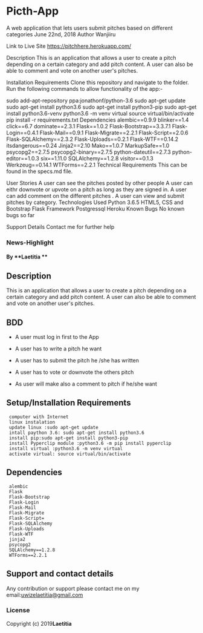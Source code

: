 # Picth-App

A web application that lets users submit pitches based on different categories
June 22nd, 2018
Author
Wanjiiru

Link to Live Site
https://pitchhere.herokuapp.com/

Description
This is an application that allows a user to create a pitch depending on a certain category and add pitch content. A user can also be able to comment and vote on another user's pitches.

Installation Requirements
Clone this repository and navigate to the folder. Run the following commands to allow functionality of the app:-

sudo add-apt-repository ppa:jonathonf/python-3.6
sudo apt-get update
sudo apt-get install python3.6
sudo apt-get install python3-pip
sudo apt-get install python3.6-venv
python3.6 -m venv virtual
source virtual/bin/activate
pip install -r requirements.txt
Dependencies
alembic==0.9.9
blinker==1.4
click==6.7
dominate==2.3.1
Flask==1.0.2
Flask-Bootstrap==3.3.7.1
Flask-Login==0.4.1
Flask-Mail==0.9.1
Flask-Migrate==2.2.1
Flask-Script==2.0.6
Flask-SQLAlchemy==2.3.2
Flask-Uploads==0.2.1
Flask-WTF==0.14.2
itsdangerous==0.24
Jinja2==2.10
Mako==1.0.7
MarkupSafe==1.0
psycopg2==2.7.5
psycopg2-binary==2.7.5
python-dateutil==2.7.3
python-editor==1.0.3
six==1.11.0
SQLAlchemy==1.2.8
visitor==0.1.3
Werkzeug==0.14.1
WTForms==2.2.1
Technical Requirements
This can be found in the specs.md file.

User Stories
A user can see the pitches posted by other people
A user can eithr downvote or upvote on a pitch as long as they are signed in.
A user can add comment on the different pitches .
A user can view and submit pitches by category.
Technologies Used
Python 3.6.5
HTML5, CSS and Bootstrap
Flask Framework
Postgressql
Heroku
Known Bugs
No known bugs so far

Support Details
Contact me for further help



### News-Highlight
#### By **Laetitia **
##
## Description
This is an application that allows a user to create a pitch depending on a certain category and add pitch content. A user can also be able to comment and vote on another user's pitches.

## BDD

* A user must log in first to the App
* A user has to write a pitch he want 

* A user has to submit the  pitch he /she has written
* A user has to vote or downvote the others pitch
* As user will make also a comment to pitch if he/she want


## Setup/Installation Requirements
     computer with Internet
     linux instalation 
     update linux :sudo apt-get update
     intall paython 3.6: sudo apt-get install python3.6
     install pip:sudo apt-get install python3-pip 
     install Pyperclip module :python3.6 -m pip install pyperclip
     install virtual :python3.6 -m venv virtual
     activate virtual: source virtual/bin/activate

## Dependencies
     alembic
     Flask
     Flask-Bootstrap
     Flask-Login
     Flask-Mail
     Flask-Migrate
     Flask-Script=
     Flask-SQLAlchemy
     Flask-Uploads
     Flask-WTF
     jinja2
     psycopg2
     SQLAlchemy==1.2.8
     WTForms==2.2.1

## Support and contact details
Any contribution or support please contact me on my email:uwizelaetitia@gmail.com
### License

Copyright (c) 2019**Laetitia**